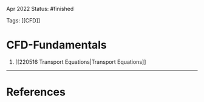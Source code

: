 Apr 2022
Status: #finished 

Tags: [[CFD]]

# CFD-Fundamentals
1. [[220516 Transport Equations|Transport Equations]]



---
# References
